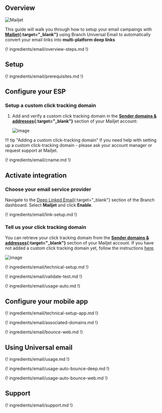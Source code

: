 ## Overview

![Mailjet](/img/pages/email/mailjet/mailjet.png)

This guide will walk you through how to setup your email campaings with **[Mailjet](https://www.mailjet.com/){:target="\_blank"}** using Branch Universal Email to automatically convert your email links into **multi-platform deep links**

{! ingredients/email/overview-steps.md !}

## Setup

{! ingredients/email/prerequisites.md !}

## Configure your ESP

### Setup a custom click tracking domain

1. Add and verify a custom click tracking domain in the **[Sender domains & addresses](https://app.mailjet.com/account/sender){:target="\_blank"}** section of your Mailjet account:

    ![image](/img/pages/email/mailjet/create-domain.png)

!!! tip "Adding a custom click-tracking domain"
    If you need help with setting up a custom click-tracking domain - please ask your account manager or request support at Mailjet.

{! ingredients/email/cname.md !}

## Activate integration

### Choose your email service provider

Navigate to the [Deep Linked Email](https://dashboard.branch.io/email){:target="\_blank"} section of the Branch dashboard. Select **Mailjet** and click **Enable**.

{! ingredients/email/link-setup.md !}

### Tell us your click tracking domain

You can retrieve your click tracking domain from the **[Sender domains & addresses](https://app.mailjet.com/account/sender){:target="\_blank"}** section of your Mailjet account. If you have not added a custom click tracking domain yet, follow the instructions [here](#setup-a-custom-click-tracking-domain). 

![image](/img/pages/email/mailjet/setup-config.png)

{! ingredients/email/technical-setup.md !}
	
{! ingredients/email/validate-test.md !}

{! ingredients/email/usage-auto.md !}

## Configure your mobile app

{! ingredients/email/technical-setup-app.md !}

{! ingredients/email/associated-domains.md !}

{! ingredients/email/bounce-web.md !}

## Using Universal email

{! ingredients/email/usage.md !}

{! ingredients/email/usage-auto-bounce-deep.md !}

{! ingredients/email/usage-auto-bounce-web.md !}

## Support

{! ingredients/email/support.md !}
